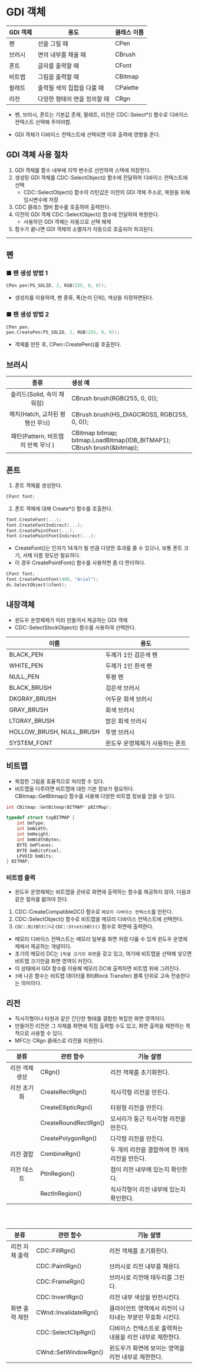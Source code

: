 # GDI 객체


| <center> GDI 객체 </center> | <center> 용도 </center> | <center> 클래스 이름 </center> |
|:--------|:--------|:--------|
| 펜 | 선을 그릴 때 | CPen |
| 브러시 | 면의 내부를 채울 때 | CBrush |
| 폰트 | 글자를 출력할 때 | CFont |
| 비트맵 | 그림을 출력할 때 | CBitmap |
| 팔레트 | 출력될 색의 집합을 다룰 때 | CPalette
| 리전 | 다양한 형태의 면을 정의할 때 | CRgn

- 펜, 브러시, 폰트는 기본값 존재, 팔레트, 리전은 CDC::Select*() 함수로 디바이스 컨텍스트 선택해 주어야함.

- GDI 객체가 디바이스 컨텍스트에 선택되면 이후 출력에 영향을 준다.

## GDI 객체 사용 절차
1. GDI 객체를 함수 내부에 지역 변수로 선언하여 스택에 저장한다.
2. 생성된 GDI 객체를 CDC::SelectObject() 함수에 전달하여 디바이스 컨텍스트에 선택
    - CDC::SelectObject() 함수의 리턴값은 이전의 GDI 객체 주소로, 복원을 위해 임시변수에 저장
3. CDC 클래스 멤버 함수를 호출하여 출력한다.
4. 이전의 GDI 객체 CDC::SelectObject() 함수에 전달하여 복원한다.
    - 사용하던 GDI 객체는 자동으로 선택 해제
5. 함수가 끝나면 GDI 객체의 소멸자가 자동으로 호출되어 파괴된다.

-------------------

## 펜
### ■ 팬 생성 방법 1
```c++
CPen pen(PS_SOLID, 2, RGB(255, 0, 0));
```
- 생성자를 이용하여, 펜 종류, 폭(논리 단위), 색상을 지정하면된다.
### ■ 팬 생성 방법 2
```c++
CPen pen;
pen.CreatePen(PS_SOLID, 2, RGB(255, 0, 0));
```
- 객체를 만든 후, CPen::CreatePen()를 호출한다.

## 브러시

| 종류 | 생성 예 |
|:--------:|:--------|
| 솔리드(Solid, 속이 채워짐) | CBrush brush(RGB(255, 0, 0)); |
| 해치(Hatch, 교차된 평행선 무늬) | CBrush brush(HS_DIAGCROSS, RGB(255, 0, 0)); |
| 패턴(Pattern, 비트맵의 반복 무늬 ) | CBitmap bitmap; <br>bitmap.LoadBitmap(IDB_BITMAP1); <br> CBrush brush(&bitmap);

## 폰트
1. 폰트 객체를 생성한다.
```C++
CFont font;
```

2. 폰트 객체에 대해 Create*() 함수를 호출한다.
```c++
font.CreateFont(...);
font.CreateFontIndirect(...);
font.CreatePointFont(...);
font.CreatePointFontIndirect(...);
```
- CreateFont()는 인자가 14개가 될 만큼 다양한 효과를 줄 수 있으나, 보통 폰트 크기, 서채 이름 정도만 필요하다.
- 이 경우 CreatePointFont() 함수를 사용하면 좀 더 편리하다.
```c++
CFont font;
font.CreatePointFont(400, "Arial");
dc.SelectObject(&font);
```

## 내장객체
- 윈도우 운영체제가 미리 만들어서 제공하는 GDI 객체
- CDC::SelectStockObject() 함수를 사용하여 선택한다.

| <center>이름 | <center>용도 |
|:--------|:--------|
| BLACK_PEN | 두께가 1인 검은색 펜 |
| WHITE_PEN | 두께가 1인 흰색 펜
| NULL_PEN | 투평 펜 |
| BLACK_BRUSH | 검은색 브러시 |
| DKGRAY_BRUSH | 어두운 회색 브러시 |
| GRAY_BRUSH | 회색 브러시 |
| LTGRAY_BRUSH | 밝은 회색 브러시 |
| HOLLOW_BRUSH, NULL_BRUSH | 투명 브러시 | 
| SYSTEM_FONT | 윈도우 운영체제가 사용하는 폰트 |

## 비트맵
- 복잡한 그림을 효율적으로 처리할 수 있다.
- 비트맵을 다루려면 비트맵에 대한 기본 정보가 필요하다. <br>CBitmap::GetBitmap() 함수를 사용해 다양한 비트맵 정보를 얻을 수 있다.
```c++
int CBitmap::GetBitmap(BITMAP* pBItMap);

typedef struct tagBITMAP {
    int bmType;
    int bmWidth;
    int bmHeight;
    int bmWidthBytes;
    BYTE bmPlanes;
    BYTE bmBitsPixel;
    LPVOID bmBits;
} BITMAP;
```
### 비트맵 출력
- 윈도우 운영체제는 비트맵을 곧바로 화면에 출력하는 함수를 제공하지 않아, 다음과 같은 절차를 밞아야 한다.
1. CDC::CreateCompatibleDC() 함수로 `메모리 디바이스 컨텍스트`를 만든다.
2. CDC::SelectObject() 함수로 비트맵을 메모리 디바이스 컨텍스트에 선택한다.
3. `CDC::BitBlt()`나 `CDC::StretchBlt()` 함수로 화면에 출력한다.
-  메모리 디바이스 컨텍스트는 메모리 일부를 화면 처럼 다룰 수 있게 윈도우 운영체제에서 제공하는 개념이다.
- 초기의 메모리 DC는 `1픽셀 크기의 화면`을 갖고 있고, 여기에 비트맵을 선택해 넣으면 비트맵 크기만큼 화면 영역이 커진다.
- 이 상태에서 GDI 함수를 이용해 메모리 DC에 출력하면 비트맵 위에 그려진다.
- `3`에 나온 함수는 비트맵 데이터를 Blt(Block Transfer) 블록 단위로 고속 전송한다는 의미이다.

## 리전
- 직사각형이나 타원과 같은 간단한 형태를 결합한 복잡한 화면 영역이다.
- 만들어진 리전은 그 자체를 화면에 직접 출력할 수도 있고, 화면 출력을 제한하는 목적으로 사용할 수 있다.
- MFC는 CRgn 클래스로 리전을 지원한다.

| 분류 | <center>관련 함수<center/> | <center>기능 설명 |
|:--------:|:--------|:-------|
| 리전 객체 생성 | CRgn() | 리전 객체를 초기화한다. |
| 리전 초기화 | CreateRectRgn() | 직사각형 리전을 만든다. |
| | CreateEllipticRgn() | 타원형 리전을 만든다. |
| | CreateRoundRectRgn() | 모서리가 둥근 직사각형 리전을 만든다. |
| | CreatePolygonRgn() | 다각형 리전을 만든다. |
| 리전 결합 | CombineRgn() | 두 개의 리전을 결합하여 한 개의 리전을 만든다. |
| 리전 테스트 | PtlnRegion() | 점이 리전 내부에 있는지 확인한다. |
| | RectInRegion() | 직사각형이 리전 내부에 있는지 확인한다. |
<br><br>

| <center>분류 | <center>관련 함수</center> | <center>기능 설명 |
|:--------:|:--------|:-------|
| 리전 자체 출력 | CDC::FillRgn() | 리전 객체를 초기화한다. |
| | CDC::PaintRgn() | 브러시로 리전 내부를 채운다. |
| | CDC::FrameRgn() | 브러시로 리전에 태두리를 그린다. |
| | CDC::InvertRgn() | 리전 내부 색상을 반전시킨다. |
| 화면 출력 제한 | CWnd::InvalidateRgn() | 클라이언트 영역에서 리전이 나타내는 부분만 무효화 시킨다.
| | CDC::SelectClipRgn() | 디바이스 컨텍스트로 출력하는 내용을 리전 내부로 제한한다. |
| | CWnd::SetWindowRgn() | 윈도우가 화면에 보이는 영역을 리전 내부로 제한한다. | 